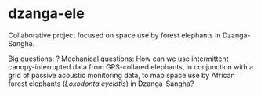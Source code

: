 # dzanga-ele
Collaborative project focused on space use by forest elephants in Dzanga-Sangha.

Big questions: ?
Mechanical questions: How can we use intermittent canopy-interrupted data from GPS-collared elephants, in conjunction with a grid of passive acoustic monitoring data, to map space use by African forest elephants (_Loxodonta cyclotis_) in Dzanga-Sangha?
